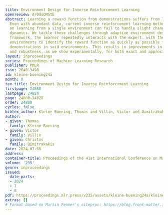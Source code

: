 ```yaml
---
title: Environment Design for Inverse Reinforcement Learning
openreview: Ar0dsOMStE
abstract: Learning a reward function from demonstrations suffers from low sample-efficiency.
  Even with abundant data, current inverse reinforcement learning methods that focus
  on learning from a single environment can fail to handle slight changes in the environment
  dynamics. We tackle these challenges through adaptive environment design. In our
  framework, the learner repeatedly interacts with the expert, with the former selecting
  environments to identify the reward function as quickly as possible from the expert’s
  demonstrations in said environments. This results in improvements in both sample-efficiency
  and robustness, as we show experimentally, for both exact and approximate inference.
layout: inproceedings
series: Proceedings of Machine Learning Research
publisher: PMLR
issn: 2640-3498
id: kleine-buening24a
month: 0
tex_title: Environment Design for Inverse Reinforcement Learning
firstpage: 24808
lastpage: 24828
page: 24808-24828
order: 24808
cycles: false
bibtex_author: Kleine Buening, Thomas and Villin, Victor and Dimitrakakis, Christos
author:
- given: Thomas
  family: Kleine Buening
- given: Victor
  family: Villin
- given: Christos
  family: Dimitrakakis
date: 2024-07-08
address:
container-title: Proceedings of the 41st International Conference on Machine Learning
volume: '235'
genre: inproceedings
issued:
  date-parts:
  - 2024
  - 7
  - 8
pdf: https://proceedings.mlr.press/v235/assets/kleine-buening24a/kleine-buening24a.pdf
extras: []
# Format based on Martin Fenner's citeproc: https://blog.front-matter.io/posts/citeproc-yaml-for-bibliographies/
---
```

